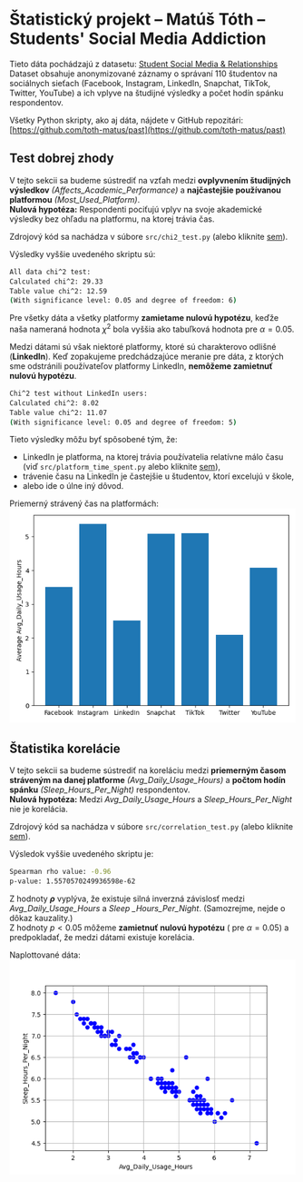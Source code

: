 # Štatistický projekt – Matúš Tóth – Students' Social Media Addiction

Tieto dáta pochádzajú z datasetu: [Student Social Media & Relationships](https://www.kaggle.com/datasets/adilshamim8/social-media-addiction-vs-relationships)  
Dataset obsahuje anonymizované záznamy o správaní $110$ študentov na sociálnych sieťach (Facebook, Instagram, LinkedIn, Snapchat, TikTok, Twitter, YouTube) a ich vplyve na študijné výsledky a počet hodín spánku respondentov.

Všetky Python skripty, ako aj dáta, nájdete v GitHub repozitári:
[https://github.com/toth-matus/past](https://github.com/toth-matus/past)

## Test dobrej zhody

V tejto sekcii sa budeme sústrediť na vzťah medzi **ovplyvnením študijných výsledkov** *(Affects_Academic_Performance)* a **najčastejšie používanou platformou** *(Most_Used_Platform)*.  
**Nulová hypotéza:** Respondenti pociťujú vplyv na svoje akademické výsledky bez ohľadu na platformu, na ktorej trávia čas.

Zdrojový kód sa nachádza v súbore `src/chi2_test.py` (alebo kliknite [sem](src/chi2_test.py)).

Výsledky vyššie uvedeného skriptu sú:

```bash
All data chi^2 test:
Calculated chi^2: 29.33
Table value chi^2: 12.59
(With significance level: 0.05 and degree of freedom: 6)
```

Pre všetky dáta a všetky platformy **zamietame nulovú hypotézu**, keďže naša nameraná hodnota $\chi^2$ bola vyššia ako tabuľková hodnota pre $\alpha = 0.05$.

Medzi dátami sú však niektoré platformy, ktoré sú charakterovo odlišné (**LinkedIn**). Keď zopakujeme predchádzajúce meranie pre dáta, z ktorých sme odstránili používateľov platformy LinkedIn, **nemôžeme zamietnuť nulovú hypotézu**.

```bash
Chi^2 test without LinkedIn users:
Calculated chi^2: 8.02
Table value chi^2: 11.07
(With significance level: 0.05 and degree of freedom: 5)
```

Tieto výsledky môžu byť spôsobené tým, že:

- LinkedIn je platforma, na ktorej trávia používatelia relatívne málo času (viď `src/platform_time_spent.py` alebo kliknite [sem](src/platform_time_spent.py)),
- trávenie času na LinkedIn je častejšie u študentov, ktorí excelujú v škole,
- alebo ide o úlne iný dôvod.

Priemerný strávený čas na platformách:
![Priemerný čas](img/platform_average.png)

## Štatistika korelácie

V tejto sekcii sa budeme sústrediť na koreláciu medzi **priemerným časom stráveným na danej platforme** *(Avg_Daily_Usage_Hours)* a **počtom hodín spánku** *(Sleep_Hours_Per_Night)* respondentov.  
**Nulová hypotéza:** Medzi *Avg_Daily_Usage_Hours* a *Sleep_Hours_Per_Night* nie je korelácia.

Zdrojový kód sa nachádza v súbore `src/correlation_test.py` (alebo kliknite [sem](src/correlation_test.py)).

Výsledok vyššie uvedeného skriptu je:

```bash
Spearman rho value: -0.96
p-value: 1.5570570249936598e-62
```

Z hodnoty **$\rho$** vyplýva, že existuje silná inverzná závislosť medzi *Avg_Daily_Usage_Hours* a *Sleep
_Hours_Per_Night*. (Samozrejme, nejde o dôkaz kauzality.)  
Z hodnoty $p < 0.05$ môžeme **zamietnuť nulovú hypotézu** $($ pre $\alpha = 0.05 )$ a predpokladať, že medzi dátami existuje korelácia.

Naplottované dáta:  
![Korelácia](img/correlation.png)
